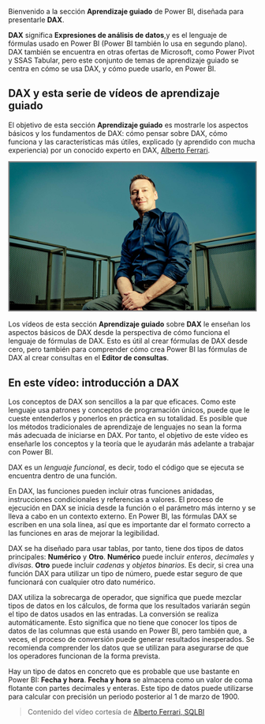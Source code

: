 Bienvenido a la sección **Aprendizaje guiado** de Power BI, diseñada para presentarle **DAX**.

**DAX** significa **Expresiones de análisis de datos**,y es el lenguaje de fórmulas usado en Power BI (Power BI también lo usa en segundo plano). DAX también se encuentra en otras ofertas de Microsoft, como Power Pivot y SSAS Tabular, pero este conjunto de temas de aprendizaje guiado se centra en cómo se usa DAX, y cómo puede usarlo, en Power BI.

## <a name="dax-and-this-guided-learning-video-series"></a>DAX y esta serie de vídeos de aprendizaje guiado
El objetivo de esta sección **Aprendizaje guiado** es mostrarle los aspectos básicos y los fundamentos de DAX: cómo pensar sobre DAX, cómo funciona y las características más útiles, explicado (y aprendido con mucha experiencia) por un conocido experto en DAX, [Alberto Ferrari](http://www.sqlbi.com/learning-dax).

![Foto de Alberto Ferrari](media/7-1-intro-to-dax/intro_dax_6_alberto_ferrari.png)

Los vídeos de esta sección **Aprendizaje guiado** sobre **DAX** le enseñan los aspectos básicos de DAX desde la perspectiva de cómo funciona el lenguaje de fórmulas de DAX. Esto es útil al crear fórmulas de DAX desde cero, pero también para comprender cómo crea Power BI las fórmulas de DAX al crear consultas en el **Editor de consultas**.

## <a name="in-this-video---introduction-to-dax"></a>En este vídeo: introducción a DAX
Los conceptos de DAX son sencillos a la par que eficaces. Como este lenguaje usa patrones y conceptos de programación únicos, puede que le cueste entenderlos y ponerlos en práctica en su totalidad. Es posible que los métodos tradicionales de aprendizaje de lenguajes no sean la forma más adecuada de iniciarse en DAX. Por tanto, el objetivo de este vídeo es enseñarle los conceptos y la teoría que le ayudarán más adelante a trabajar con Power BI.

DAX es un *lenguaje funcional*, es decir, todo el código que se ejecuta se encuentra dentro de una función.

En DAX, las funciones pueden incluir otras funciones anidadas, instrucciones condicionales y referencias a valores. El proceso de ejecución en DAX se inicia desde la función o el parámetro más interno y se lleva a cabo en un contexto externo. En Power BI, las fórmulas DAX se escriben en una sola línea, así que es importante dar el formato correcto a las funciones en aras de mejorar la legibilidad.

DAX se ha diseñado para usar tablas, por tanto, tiene dos tipos de datos principales: **Numérico** y **Otro**. **Numérico** puede incluir *enteros*, *decimales* y *divisas*. **Otro** puede incluir *cadenas* y *objetos binarios*. Es decir, si crea una función DAX para utilizar un tipo de número, puede estar seguro de que funcionará con cualquier otro dato numérico.

DAX utiliza la sobrecarga de operador, que significa que puede mezclar tipos de datos en los cálculos, de forma que los resultados variarán según el tipo de datos usados en las entradas. La conversión se realiza automáticamente. Esto significa que no tiene que conocer los tipos de datos de las columnas que está usando en Power BI, pero también que, a veces, el proceso de conversión puede generar resultados inesperados. Se recomienda comprender los datos que se utilizan para asegurarse de que los operadores funcionan de la forma prevista.

Hay un tipo de datos en concreto que es probable que use bastante en Power BI: **Fecha y hora**. **Fecha y hora** se almacena como un valor de coma flotante con partes decimales y enteras. Este tipo de datos puede utilizarse para calcular con precisión un periodo posterior al 1 de marzo de 1900.

> Contenido del vídeo cortesía de [Alberto Ferrari, SQLBI](http://www.sqlbi.com/learning-dax/?utm_source=powerbi&utm_medium=marketing&utm_campaign=after-summit)
> 
> 

